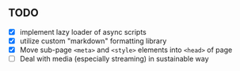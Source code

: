 ## TODO

- [x] implement lazy loader of async scripts
- [x] utilize custom "markdown" formatting library
- [x] Move sub-page `<meta>` and `<style>` elements into `<head>` of page
- [ ] Deal with media (especially streaming) in sustainable way